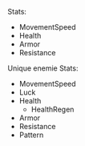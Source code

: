 Stats:
- MovementSpeed
- Health
- Armor
- Resistance

Unique enemie Stats:
- MovementSpeed
- Luck
- Health
	- HealthRegen
- Armor
- Resistance
- Pattern
